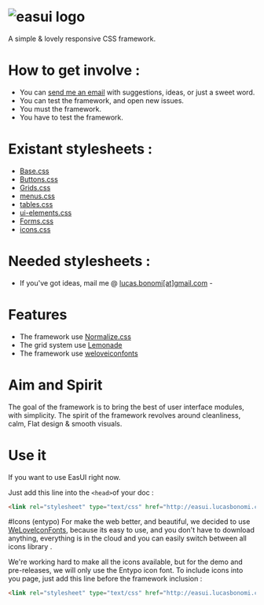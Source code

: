 ![easui logo](http://lab.web-gate.fr/images/easuipre.png)
===== 

A simple &amp; lovely responsive CSS framework.


# How to get involve : 
*  You can [send me an email](mailto:lucas.bonomi@gmail.com) with suggestions, ideas, or just a sweet word.
*  You can test the framework, and open new issues.
*  You must the framework.
*  You have to test the framework.


# Existant stylesheets : 

* [Base.css](https://github.com/interwebstars/EASUI/blob/master/framework/base.css)
* [Buttons.css](https://github.com/interwebstars/EASUI/blob/master/framework/buttons.css)
* [Grids.css](https://github.com/interwebstars/EASUI/blob/master/framework/grids.css)
* [menus.css](https://github.com/interwebstars/EASUI/blob/master/framework/menus.css) 
* [tables.css](https://github.com/interwebstars/EASUI/blob/master/framework/tables.css) 
* [ui-elements.css](https://github.com/interwebstars/EASUI/blob/master/framework/ui-elements.css)
* [Forms.css](https://github.com/interwebstars/EASUI/blob/master/framework/forms.css)
* [icons.css](https://github.com/interwebstars/EASUI/blob/master/framework/icons.css)


# Needed stylesheets : 

 - If you've got ideas, mail me @ [lucas.bonomi[at]gmail.com](mailto:lucas.bonomi@gmail.com) -


# Features
  * The framework use [Normalize.css](http://necolas.github.io/normalize.css/)
  * The grid system use [Lemonade](https://github.com/dope/lemonade)
  * The framework use [weloveiconfonts](http://weloveiconfonts.com)

# Aim and Spirit
  The goal of the framework is to bring the best of user interface modules, with simplicity. 
  The spirit of the framework revolves around cleanliness, calm, Flat design & smooth visuals.

# Use it 
 
If you want to use EasUI right now. 
  
Just add this line into the `<head>`of your doc :
```html
<link rel="stylesheet" type="text/css" href="http://easui.lucasbonomi.com/versions/1/1.3/easui-1.3.early.min.css">
```

#Icons (entypo)
For make the web better, and beautiful, we decided to use [WeLoveIconFonts](http://weloveiconfonts.com), because its easy to use, and you don't have to download anything, everything is in the cloud and you can easily switch between all icons library . 

We're working hard to make all the icons available, but for the demo and pre-releases, we will only use the Entypo icon font.
To include icons into you page, just add this line before the framework inclusion : 
```html
<link rel="stylesheet" type="text/css" href="http://easui.lucasbonomi.com/versions/1/1.3/icons-easui-1.3.early.min.css">
``` 

